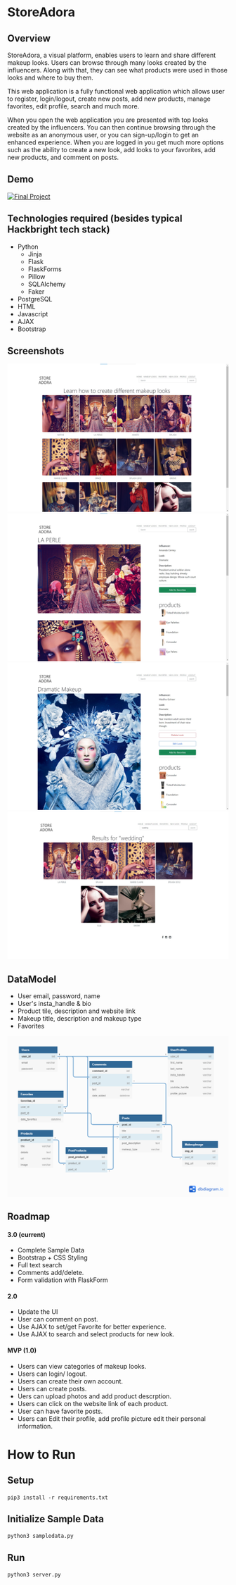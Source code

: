 # StoreAdora

## Overview

StoreAdora, a visual platform,  enables users to learn and share different makeup looks. Users can browse through many looks created by the influencers. Along with that, they can see what products were used in those looks and where to buy them.

This web application is a fully functional web application which allows user to register, login/logout, create new posts, add new products, manage favorites, edit profile, search and much more.

When you open the web application you are presented with top looks created by the influencers. You can then continue browsing through the website as an anonymous user, or you can sign-up/login to get an enhanced experience. When you are logged in you get much more options such as the ability to create a new look, add looks to your favorites, add new products, and comment on posts.


## Demo

[![Final Project](https://img.youtube.com/vi/WZE2Jo0jE3c/0.jpg)](https://www.youtube.com/watch?v=WZE2Jo0jE3c "Final Project")


## Technologies required (besides typical Hackbright tech stack)
- Python
  - Jinja
  - Flask
  - FlaskForms
  - Pillow
  - SQLAlchemy
  - Faker
- PostgreSQL
- HTML
- Javascript
- AJAX
- Bootstrap


## Screenshots
![Homepage Screenshot](readme/1.jpg "Homepage")
![Post Screenshot](readme/2.jpg "Post")
![Post Screenshot](readme/3.jpg "Post")
![Search Screenshot](readme/4.jpg "Search")

## DataModel
- User email, password, name
- User's insta_handle & bio
- Product tile, description and website link
- Makeup title, description and makeup type
- Favorites


![DataModel Screenshot](readme/datamodel.png "DataModel")

## Roadmap

#### 3.0 (current)
- Complete Sample Data
- Bootstrap + CSS Styling
- Full text search
- Comments add/delete.
- Form validation with FlaskForm

#### 2.0
- Update the UI
- User can comment on post.
- Use AJAX to set/get Favorite for better experience.
- Use AJAX to search and select products for new look.

#### MVP (1.0)
- Users can view categories of makeup looks.
- Users can login/ logout.
- Users can create their own account.
- Users can create posts.
- Uers can upload photos and add product descrption.
- Users can click on the website link of each product.
- User can have favorite posts.
- Users can Edit their profile, add profile picture edit their personal information.

# How to Run
## Setup
```
pip3 install -r requirements.txt
```
## Initialize Sample Data
```
python3 sampledata.py
```
## Run
```
python3 server.py
```
